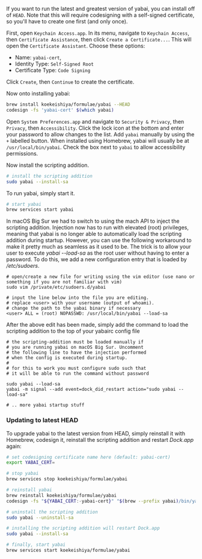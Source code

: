 If you want to run the latest and greatest version of yabai, you can install off of `HEAD`. Note that this will require codesigning with a self-signed certificate, so you'll have to create one first (and only once).

First, open `Keychain Access.app`. In its menu, navigate to `Keychain Access`, then `Certificate Assistance`, then click `Create a Certificate...`. This will open the `Certificate Assistant`. Choose these options:

- Name: `yabai-cert`,
- Identity Type: `Self-Signed Root`
- Certificate Type: `Code Signing`

Click `Create`, then `Continue` to create the certificate.

Now onto installing yabai:

```sh
brew install koekeishiya/formulae/yabai --HEAD
codesign -fs 'yabai-cert' $(which yabai)
```

Open `System Preferences.app` and navigate to `Security & Privacy`, then `Privacy`, then `Accessibility`. Click the lock icon at the bottom and enter your password to allow changes to the list. Add `yabai` manually by using the `+` labelled button. When installed using Homebrew, yabai will usually be at `/usr/local/bin/yabai`. Check the box next to `yabai` to allow accessibility permissions.

Now install the scripting addition.

```sh
# install the scripting addition
sudo yabai --install-sa
```

To run yabai, simply start it.

```sh
# start yabai
brew services start yabai
```

In macOS Big Sur we had to switch to using the mach API to inject the scripting addition. Injection now has to run with elevated (root) privileges, meaning that yabai is no longer able to automatically load the scripting addition during startup. However, you can use the following workaround to make it pretty much as seamless as it used to be. The trick is to allow your user to execute *yabai --load-sa* as the root user without having to enter a password. To do this, we add a new configuration entry that is loaded by */etc/sudoers*.

```
# open/create a new file for writing using the vim editor (use nano or something if you are not familiar with vim)
sudo vim /private/etc/sudoers.d/yabai

# input the line below into the file you are editing.
# replace <user> with your username (output of whoami). 
# change the path to the yabai binary if necessary 
<user> ALL = (root) NOPASSWD: /usr/local/bin/yabai --load-sa
```

After the above edit has been made, simply add the command to load the scripting addition to the top of your yabairc config file

```
# the scripting-addition must be loaded manually if
# you are running yabai on macOS Big Sur. Uncomment
# the following line to have the injection performed
# when the config is executed during startup.
#
# for this to work you must configure sudo such that
# it will be able to run the command without password

sudo yabai --load-sa
yabai -m signal --add event=dock_did_restart action="sudo yabai --load-sa"

# .. more yabai startup stuff
```

### Updating to latest HEAD

To upgrade yabai to the latest version from HEAD, simply reinstall it with Homebrew, codesign it, reinstall the scripting addition and restart *Dock.app* again:

```sh
# set codesigning certificate name here (default: yabai-cert)
export YABAI_CERT=

# stop yabai
brew services stop koekeishiya/formulae/yabai

# reinstall yabai
brew reinstall koekeishiya/formulae/yabai
codesign -fs "${YABAI_CERT:-yabai-cert}" "$(brew --prefix yabai)/bin/yabai"

# uninstall the scripting addition
sudo yabai --uninstall-sa

# installing the scripting addition will restart Dock.app
sudo yabai --install-sa

# finally, start yabai
brew services start koekeishiya/formulae/yabai
```
